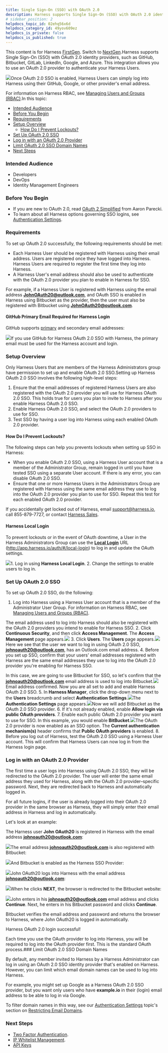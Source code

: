 ```yaml
---
title: Single Sign-On (SSO) with OAuth 2.0
description: Harness supports Single Sign-On (SSO) with OAuth 2.0 identity providers such as Azure, Google, LinkedIn, GitHub, Bitbucket, and GitLab.
# sidebar_position: 2
helpdocs_topic_id: 02ehq56x6d
helpdocs_category_id: 49yov609ez
helpdocs_is_private: false
helpdocs_is_published: true
---
```


This content is for Harness [FirstGen](https://docs.harness.io/article/1fjmm4by22). Switch to [NextGen](/article/rb33l4x893-single-sign-on-sso-with-oauth).Harness supports Single Sign-On (SSO) with OAuth 2.0 identity providers, such as GitHub, Bitbucket, GitLab, LinkedIn, Google, and Azure. This integration allows you to use an OAuth 2.0 provider to authenticate your Harness Users.

![](https://files.helpdocs.io/kw8ldg1itf/articles/02ehq56x6d/1561422849561/image.png)Once OAuth 2.0 SSO is enabled, Harness Users can simply log into Harness using their GitHub, Google, or other provider's email address.

For information on Harness RBAC, see [Managing Users and Groups (RBAC)](/article/ven0bvulsj-users-and-permissions).In this topic:

* [Intended Audience](https://docs.harness.io/article/02ehq56x6d-single-sign-on-sso-with-oauth-2-0#intended_audience)
* [Before You Begin](https://docs.harness.io/article/02ehq56x6d-single-sign-on-sso-with-oauth-2-0#before_you_begin)
* [Requirements](https://docs.harness.io/article/02ehq56x6d-single-sign-on-sso-with-oauth-2-0#requirements)
* [Setup Overview](https://docs.harness.io/article/02ehq56x6d-single-sign-on-sso-with-oauth-2-0#setup_overview)
	+ [How Do I Prevent Lockouts?](https://docs.harness.io/article/02ehq56x6d-single-sign-on-sso-with-oauth-2-0#how_do_i_prevent_lockouts)
* [Set Up OAuth 2.0 SSO](https://docs.harness.io/article/02ehq56x6d-single-sign-on-sso-with-oauth-2-0#set_up_o_auth_2_0_sso)
* [Log in with an OAuth 2.0 Provider](https://docs.harness.io/article/02ehq56x6d-single-sign-on-sso-with-oauth-2-0#log_in_with_an_o_auth_2_0_provider)
* [Limit OAuth 2.0 SSO Domain Names](https://docs.harness.io/article/02ehq56x6d-single-sign-on-sso-with-oauth-2-0#limit_o_auth_2_0_sso_domain_names)
* [Next Steps](https://docs.harness.io/article/02ehq56x6d-single-sign-on-sso-with-oauth-2-0#next_steps)

### Intended Audience

* Developers
* DevOps
* Identity Management Engineers

### Before You Begin

* If you are new to OAuth 2.0, read [OAuth 2 Simplified](https://aaronparecki.com/oauth-2-simplified/) from Aaron Parecki.
* To learn about all Harness options governing SSO logins, see [Authentication Settings](/article/zlymcu6bf1-authentication-settings).

### Requirements

To set up OAuth 2.0 successfully, the following requirements should be met:

* Each Harness User should be registered with Harness using their email address. Users are registered once they have logged into Harness. Harness Users are required to register the first time they log into Harness.
* A Harness User's email address should also be used to authenticate with the OAuth 2.0 provider you plan to enable in Harness for SSO.

For example, if a Harness User is registered with Harness using the email address **JohnOAuth20@outlook.com**, and OAuth SSO is enabled in Harness using Bitbucket as the provider, then the user must also be registered with Bitbucket using **JohnOAuth20@outlook.com**.

#### GitHub Primary Email Required for Harness Login

GitHub supports [primary](https://help.github.com/en/github/setting-up-and-managing-your-github-user-account/changing-your-primary-email-address) and secondary email addresses:

![](https://files.helpdocs.io/kw8ldg1itf/articles/02ehq56x6d/1590771419278/image.png)If you use GitHub for Harness OAuth 2.0 SSO with Harness, the primary email must be used for the Harness account and login.

### Setup Overview

Only Harness Users that are members of the Harness Administrators group have permission to set up and enable OAuth 2.0 SSO.Setting up Harness OAuth 2.0 SSO involves the following high-level steps:

1. Ensure that the email addresses of registered Harness Users are also registered with the OAuth 2.0 provider you will use for Harness OAuth 2.0 SSO. This holds true for users you plan to invite to Harness after you enable Harness OAuth 2.0 SSO.
2. Enable Harness OAuth 2.0 SSO, and select the OAuth 2.0 providers to use for SSO.
3. Test SSO by having a user log into Harness using each enabled OAuth 2.0 provider.

#### How Do I Prevent Lockouts?

The following steps can help you prevents lockouts when setting up SSO in Harness:

* When you enable OAuth 2.0 SSO, using a Harness User account that is a member of the Administrator Group, remain logged in until you have tested SSO using a separate User account. If there is any error, you can disable OAuth 2.0 SSO.
* Ensure that one or more Harness Users in the Administrators Group are registered with Harness using the same email address they use to log into the OAuth 2.0 provider you plan to use for SSO. Repeat this test for each enabled OAuth 2.0 provider.

If you accidentally get locked out of Harness, email [support@harness.io](mailto:support@harness.io), call 855-879-7727, or contact [Harness Sales](https://harness.io/company/contact-sales).

#### Harness Local Login

To prevent lockouts or in the event of OAuth downtime, a User in the Harness Administrators Group can use the [**Local Login**](http://app.harness.io/auth/#/local-login) URL (http://app.harness.io/auth/#/local-login) to log in and update the OAuth settings.

![](https://files.helpdocs.io/i5nl071jo5/articles/rb33l4x893/1638374284838/screenshot-2021-12-01-at-9-27-06-pm.png)1. Log in using **Harness Local Login**.
2. Change the settings to enable users to log in.

### Set Up OAuth 2.0 SSO

To set up OAuth 2.0 SSO, do the following:

1. Log into Harness using a Harness User account that is a member of the Administrator User Group. For information on Harness RBAC, see [Managing Users and Groups (RBAC)](/article/ven0bvulsj-users-and-permissions).  
  
The email address used to log into Harness should also be registered with the OAuth 2.0 providers you intend to enable for Harness SSO.
2. Click **Continuous Security**, and then click **Access Management**. The **Access Management** page appears.![](https://files.helpdocs.io/kw8ldg1itf/articles/02ehq56x6d/1578095174936/image.png)
3. Click **Users**. The **Users** page appears.![](https://files.helpdocs.io/kw8ldg1itf/articles/02ehq56x6d/1551465725530/image.png)Here we see that the user we want to log in using OAuth 2.0 SSO, **johnoauth20@outlook.com**, has an Outlook.com email address.
4. Before you set up SSO, confirm that your users' email addresses registered with Harness are the same email addresses they use to log into the OAuth 2.0 provider you're enabling for Harness SSO.  
  
In this case, we are going to use Bitbucket for SSO, so let's confirm that the **johnoauth20@outlook.com** email address is used to log into Bitbucket.![](https://files.helpdocs.io/kw8ldg1itf/articles/02ehq56x6d/1551465988604/image.png)Email address confirmed. Now you are all set to add and enable Harness OAuth 2.0 SSO.
5. In **Harness Manager**, click the drop-down menu next to the **Users** breadcrumb and select **Authentication Settings**.![](https://files.helpdocs.io/kw8ldg1itf/articles/kl3xc8iap2/1561098645768/image.png)The **Authentication Settings** page appears.![](https://files.helpdocs.io/kw8ldg1itf/articles/02ehq56x6d/1561423314054/image.png)Now we will add Bitbucket as the OAuth 2.0 SSO provider.
6. If it's not already enabled, enable **Allow login via public OAuth providers**.
7. Enable each public OAuth 2.0 provider you want to use for SSO. In this example, you would enable **BitBucket**.![](https://files.helpdocs.io/kw8ldg1itf/articles/02ehq56x6d/1561423383186/image.png)The OAuth 2.0 provider is now enabled as an SSO option. The **Current authentication mechanism(s)** header confirms that **Public OAuth providers** is enabled.
8. Before you log out of Harness, test the OAuth 2.0 SSO using a Harness User account. This will confirm that Harness Users can now log in from the Harness login page.


### Log in with an OAuth 2.0 Provider

The first time a user logs into Harness using OAuth 2.0 SSO, they will be redirected to the OAuth 2.0 provider. The user will enter the same email address they used for Harness, along with the OAuth 2.0 provider–specific password. Next, they are redirected back to Harness and automatically logged in.

For all future logins, if the user is already logged into their OAuth 2.0 provider in the same browser as Harness, they will simply enter their email address in Harness and log in automatically.

Let's look at an example:

The Harness user **John OAuth20** is registered in Harness with the email address **johnoauth20@outlook.com**:

![](https://files.helpdocs.io/kw8ldg1itf/articles/02ehq56x6d/1551475268059/image.png)The email address **johnoauth20@outlook.com** is also registered with Bitbucket:

![](https://files.helpdocs.io/kw8ldg1itf/articles/02ehq56x6d/1551475364381/image.png)And Bitbucket is enabled as the Harness SSO Provider:

![](https://files.helpdocs.io/kw8ldg1itf/articles/02ehq56x6d/1551475402030/image.png)John OAuth20 logs into Harness with the email address **johnoauth20@outlook.com**:

![](https://files.helpdocs.io/kw8ldg1itf/articles/02ehq56x6d/1551475833730/image.png)When he clicks **NEXT**, the browser is redirected to the Bitbucket website:

![](https://files.helpdocs.io/kw8ldg1itf/articles/02ehq56x6d/1551476029884/image.png)John enters in his **johnoauth20@outlook.com** email address and clicks **Continue**. Next, he enters in his Bitbucket password and clicks **Continue**.

Bitbucket verifies the email address and password and returns the browser to Harness, where John OAuth20 is logged in automatically.

Harness OAuth 2.0 login successful!

Each time you use the OAuth provider to log into Harness, you will be required to log into the OAuth provider first. This is the standard OAuth process.### Limit OAuth 2.0 SSO Domain Names

By default, any member invited to Harness by a Harness Administrator can log in using an OAuth 2.0 SSO identity provider that's enabled on Harness. However, you can limit which email domain names can be used to log into Harness.

For example, you might set up Google as a Harness OAuth 2.0 SSO provider, but you want only users who have **example.io** in their (login) email address to be able to log in via Google.

To filter domain names in this way, see our [Authentication Settings](/article/zlymcu6bf1-authentication-settings) topic's section on [Restricting Email Domains](/article/zlymcu6bf1-authentication-settings#restricting_email_domains).

### Next Steps

* [Two Factor Authentication](/article/h0ie5q5lkl-login-settings).
* [IP Whitelist Management](/article/j2ww8l3yjw-access-management).
* [API Keys](/article/smloyragsm-api-keys)

